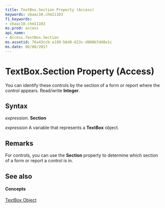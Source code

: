 ```yaml
---
title: TextBox.Section Property (Access)
keywords: vbaac10.chm11103
f1_keywords:
- vbaac10.chm11103
ms.prod: access
api_name:
- Access.TextBox.Section
ms.assetid: 76a43ccb-a199-b640-623c-d008b7d48e1c
ms.date: 06/08/2017
---
```



# TextBox.Section Property (Access)

You can identify these controls by the section of a form or report where the control appears. Read/write **Integer**.


## Syntax

 _expression_. **Section**

 _expression_ A variable that represents a **TextBox** object.


## Remarks

For controls, you can use the **Section** property to determine which section of a form or report a control is in.


## See also


#### Concepts


[TextBox Object](textbox-object-access.md)

